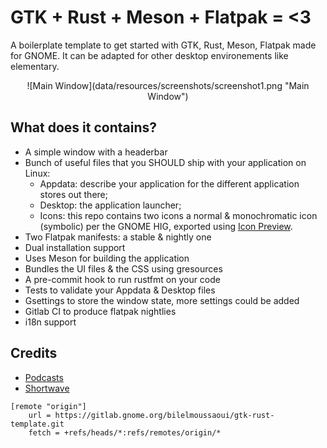 # GTK + Rust + Meson + Flatpak = <3

A boilerplate template to get started with GTK, Rust, Meson, Flatpak made for GNOME. It can be adapted for other desktop environements like elementary.

<div align="center">
![Main Window](data/resources/screenshots/screenshot1.png "Main Window")
</div>

## What does it contains?

- A simple window with a headerbar
- Bunch of useful files that you SHOULD ship with your application on Linux:
    - Appdata: describe your application for the different application stores out there;
    - Desktop: the application launcher;
    - Icons: this repo contains two icons a normal & monochromatic icon (symbolic) per the GNOME HIG, exported using [Icon Preview](https://flathub.org/apps/details/org.gnome.IconPreview).
- Two Flatpak manifests: a stable & nightly one
- Dual installation support
- Uses Meson for building the application
- Bundles the UI files & the CSS using gresources
- A pre-commit hook to run rustfmt on your code
- Tests to validate your Appdata & Desktop files
- Gsettings to store the window state, more settings could be added
- Gitlab CI to produce flatpak nightlies
- i18n support


## Credits
- [Podcasts](https://gitlab.gnome.org/World/podcasts)
- [Shortwave](https://gitlab.gnome.org/World/Shortwave)

~~~
[remote "origin"]
	url = https://gitlab.gnome.org/bilelmoussaoui/gtk-rust-template.git
	fetch = +refs/heads/*:refs/remotes/origin/*
~~~
